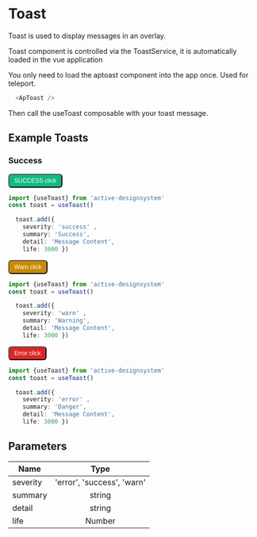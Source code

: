 # Toast

<ApToast />

Toast is used to display messages in an overlay.

Toast component is controlled via the ToastService, it is automatically loaded in the vue application

You only need to load the aptoast component into the app once. Used for teleport.

````ts
  <ApToast />
````

Then call the useToast composable with your toast message.

## Example Toasts

### Success

<presentationContainer>
  <button class="success"  @click="showSuccess" > SUCCESS click</button>
</presentationContainer>
  
````ts
import {useToast} from 'active-designsystem'
const toast = useToast()

  toast.add({
    severity: 'success' ,
    summary: 'Success',
    detail: 'Message Content',
    life: 3000 })
````

<presentationContainer>
  <button class="warning"  @click="showWarn" >Warn click</button>
</presentationContainer>

````ts
import {useToast} from 'active-designsystem'
const toast = useToast()

  toast.add({
    severity: 'warn' ,
    summary: 'Warning',
    detail: 'Message Content',
    life: 3000 })
````

<presentationContainer>
  <button class="error"  @click="showError" > Error click</button>
</presentationContainer>

````ts
import {useToast} from 'active-designsystem'
const toast = useToast()

  toast.add({
    severity: 'error' ,
    summary: 'Danger',
    detail: 'Message Content',
    life: 3000 })
````

## Parameters

| Name     |            Type            |
|----------|:--------------------------:|
| severity |           'error', 'success', 'warn'           |
| summary  | string |
| detail   |          string           |
| life     |          Number           |



<script setup lang="ts">
import {useToast} from '@'
const toast = useToast()

const showSuccess = () => {
  toast.add({ severity: 'success' , summary: 'Success', detail: 'Message Content', life: 3000 })
}

const showWarn = () => {
  toast.add({ severity: 'warn' , summary: 'Warning', detail: 'Message Content', life: 3000 })
}
const showError = () => {
  toast.add({ severity: 'error' , summary: 'Danger', detail: 'Message Content', life: 3000 })
}


</script>
<style scoped >
  button{
    color: #ffffff;
    padding: 5px 10px ;
    font-size: 12px;
    border-radius: 6px;
  }
  .success{
    background: #10b981;

  }
  .warning{
    background-color: #ca8a04;
  }
  .error{
    background-color: #dc2626;
  }
  </style>